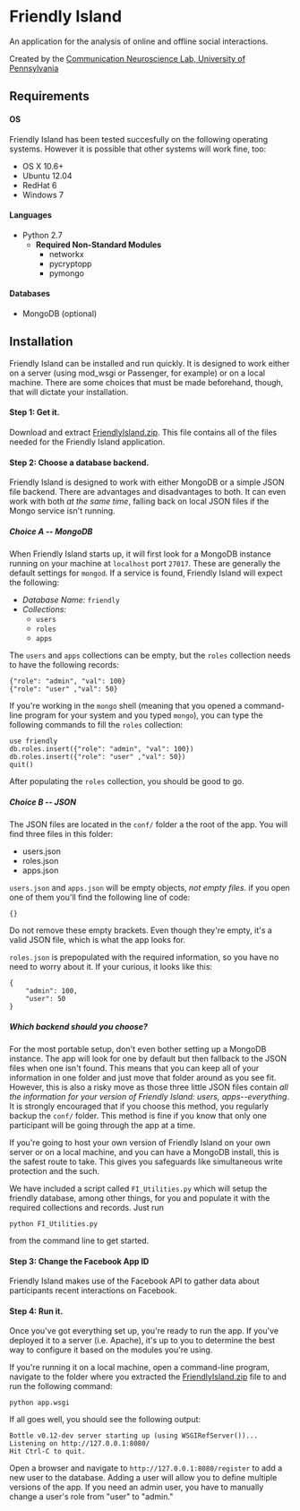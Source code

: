 # Friendly Island

An application for the analysis of online and offline social interactions.

Created by the [Communication Neuroscience Lab, University of Pennsylvania](http://cn.asc.upenn.edu/)

## Requirements

#### OS

Friendly Island has been tested succesfully on the following operating systems. However it is possible that other systems will work fine, too:

* OS X 10.6+
* Ubuntu 12.04
* RedHat 6
* Windows 7

#### Languages
* Python 2.7
    * __Required Non-Standard Modules__
        * networkx
        * pycryptopp
        * pymongo

#### Databases
* MongoDB (optional)

## Installation

Friendly Island can be installed and run quickly. It is designed to work either on a server (using mod_wsgi or Passenger, for example) or on a local machine. There are some choices that must be made beforehand, though, that will dictate your installation.

#### Step 1: Get it.

Download and extract [FriendlyIsland.zip](#). This file contains all of the files needed for the Friendly Island application.

#### Step 2: Choose a database backend.

Friendly Island is designed to work with either MongoDB or a simple JSON file backend. There are advantages and disadvantages to both. It can even work with both *at the same time*, falling back on local JSON files if the Mongo service isn't running.

##### Choice A -- MongoDB

When Friendly Island starts up, it will first look for a MongoDB instance running on your machine at `localhost`  port `27017`. These are generally the default settings for `mongod`. If a service is found, Friendly Island will expect the following:

* *Database Name:* `friendly`
* *Collections:*
    * `users`
    * `roles`
    * `apps`

The `users` and `apps` collections can be empty, but the `roles` collection needs to have the following records:
    
    {"role": "admin", "val": 100}
    {"role": "user" ,"val": 50}

If you're working in the `mongo` shell (meaning that you opened a command-line program for your system and you typed `mongo`), you can type the following commands to fill the `roles` collection:
    
    use friendly
    db.roles.insert({"role": "admin", "val": 100})
    db.roles.insert({"role": "user" ,"val": 50})
    quit()

After populating the `roles` collection, you should be good to go.

##### Choice B -- JSON

The JSON files are located in the `conf/` folder a the root of the app. You will find three files in this folder:

* users.json
* roles.json
* apps.json

`users.json` and `apps.json` will be empty objects, *not empty files*. if you open one of them you'll find the following line of code:

    {}

Do not remove these empty brackets. Even though they're empty, it's a valid JSON file, which is what the app looks for.

`roles.json` is prepopulated with the required information, so you have no need to worry about it. If your curious, it looks like this:

    {
        "admin": 100,
        "user": 50
    }

##### Which backend should you choose?

For the most portable setup, don't even bother setting up a MongoDB instance. The app will look for one by default but then fallback to the JSON files when one isn't found. This means that you can keep all of your information in one folder and just move that folder around as you see fit. However, this is also a risky move as those three little JSON files contain *all the information for your version of Friendly Island: users, apps--everything*. It is strongly encouraged that if you choose this method, you regularly backup the `conf/` folder. This method is fine if you know that only one participant will be going through the app at a time.

If you're going to host your own version of Friendly Island on your own server or on a local machine, and you can have a MongoDB install, this is the safest route to take. This gives you safeguards like simultaneous write protection and the such.

We have included a script called `FI_Utilities.py` which will setup the friendly database, among other things, for you and populate it with the required collections and records. Just run

    python FI_Utilities.py

from the command line to get started.


#### Step 3: Change the Facebook App ID

Friendly Island makes use of the Facebook API to gather data about participants recent interactions on Facebook.

#### Step 4: Run it.

Once you've got everything set up, you're ready to run the app. If you've deployed it to a server (i.e. Apache), it's up to you to determine the best way to configure it based on the modules you're using.

If you're running it on a local machine, open a command-line program, navigate to the folder where you extracted the [FriendlyIsland.zip](#) file to and run the following command:

    python app.wsgi

If all goes well, you should see the following output:

    Bottle v0.12-dev server starting up (using WSGIRefServer())...
    Listening on http://127.0.0.1:8080/
    Hit Ctrl-C to quit.


Open a browser and navigate to `http://127.0.0.1:8080/register` to add a new user to the database. Adding a user will allow you to define multiple versions of the app. If you need an admin user, you have to manually change a user's role from "user" to "admin."